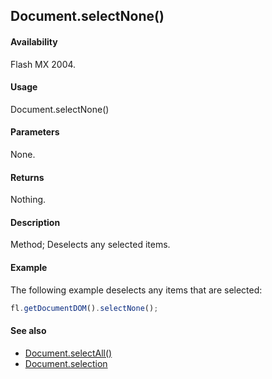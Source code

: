 ## Document.selectNone()

#### Availability

Flash MX 2004.

#### Usage

Document.selectNone()

#### Parameters

None.

#### Returns

Nothing.

#### Description

Method; Deselects any selected items.

#### Example

The following example deselects any items that are selected:

```javascript
fl.getDocumentDOM().selectNone();
```

#### See also

- [Document.selectAll()](../Document_object/Document420.md)
- [Document.selection](../Document_object/Document430.md)
